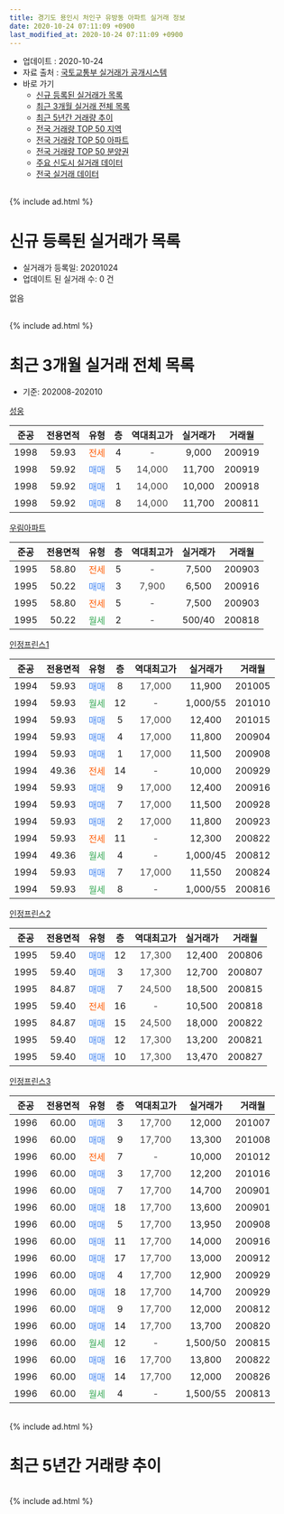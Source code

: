 ```yaml
---
title: 경기도 용인시 처인구 유방동 아파트 실거래 정보
date: 2020-10-24 07:11:09 +0900
last_modified_at: 2020-10-24 07:11:09 +0900
---
```


* 업데이트 : 2020-10-24
* 자료 출처 : [국토교통부 실거래가 공개시스템](http://rt.molit.go.kr)
* 바로 가기
    * [신규 등록된 실거래가 목록](#신규-등록된-실거래가-목록)
    * [최근 3개월 실거래 전체 목록](#최근-3개월-실거래-전체-목록)
    * [최근 5년간 거래량 추이](#최근-5년간-거래량-추이)
    * [전국 거래량 TOP 50 지역](https://inasie.github.io/apt-trade-info/최근-3개월-전국에서-가장-거래가-많이-발생한-지역)
    * [전국 거래량 TOP 50 아파트](https://inasie.github.io/apt-trade-info/최근-3개월-전국에서-가장-거래가-많이-발생한-아파트)
    * [전국 거래량 TOP 50 분양권](https://inasie.github.io/apt-trade-info/최근-3개월-전국에서-가장-거래가-많이-발생한-분양권)
    * [주요 신도시 실거래 데이터](https://inasie.github.io/apt-trade-info/주요-신도시)
    * [전국 실거래 데이터](https://inasie.github.io/apt-trade-info/전국)
<br>
{% include ad.html %}
<br>

# 신규 등록된 실거래가 목록
* 실거래가 등록일: 20201024
* 업데이트 된 실거래 수: 0 건

없음

<br>
{% include ad.html %}
<br>

# 최근 3개월 실거래 전체 목록
* 기준: 202008-202010


[성웅](https://search.naver.com/search.naver?query=%EA%B2%BD%EA%B8%B0%EB%8F%84+%EC%9A%A9%EC%9D%B8%EC%8B%9C+%EC%B2%98%EC%9D%B8%EA%B5%AC+%EC%9C%A0%EB%B0%A9%EB%8F%99+%EC%84%B1%EC%9B%85)

|준공|전용면적|유형|층|역대최고가|실거래가|거래월|
|:---:|:---:|:---:|:---:|:---:|:---:|:---:|
|1998|59.93|<span style="color:#ff5a00">전세</span>|4|<span style="color:#444444">-</span>|9,000|200919|
|1998|59.92|<span style="color:#4285f3">매매</span>|5|<span style="color:#444444">14,000</span>|11,700|200919|
|1998|59.92|<span style="color:#4285f3">매매</span>|1|<span style="color:#444444">14,000</span>|10,000|200918|
|1998|59.92|<span style="color:#4285f3">매매</span>|8|<span style="color:#444444">14,000</span>|11,700|200811|

[우림아파트](https://search.naver.com/search.naver?query=%EA%B2%BD%EA%B8%B0%EB%8F%84+%EC%9A%A9%EC%9D%B8%EC%8B%9C+%EC%B2%98%EC%9D%B8%EA%B5%AC+%EC%9C%A0%EB%B0%A9%EB%8F%99+%EC%9A%B0%EB%A6%BC%EC%95%84%ED%8C%8C%ED%8A%B8)

|준공|전용면적|유형|층|역대최고가|실거래가|거래월|
|:---:|:---:|:---:|:---:|:---:|:---:|:---:|
|1995|58.80|<span style="color:#ff5a00">전세</span>|5|<span style="color:#444444">-</span>|7,500|200903|
|1995|50.22|<span style="color:#4285f3">매매</span>|3|<span style="color:#444444">7,900</span>|6,500|200916|
|1995|58.80|<span style="color:#ff5a00">전세</span>|5|<span style="color:#444444">-</span>|7,500|200903|
|1995|50.22|<span style="color:#34a853">월세</span>|2|<span style="color:#444444">-</span>|500/40|200818|

[인정프린스1](https://search.naver.com/search.naver?query=%EA%B2%BD%EA%B8%B0%EB%8F%84+%EC%9A%A9%EC%9D%B8%EC%8B%9C+%EC%B2%98%EC%9D%B8%EA%B5%AC+%EC%9C%A0%EB%B0%A9%EB%8F%99+%EC%9D%B8%EC%A0%95%ED%94%84%EB%A6%B0%EC%8A%A41)

|준공|전용면적|유형|층|역대최고가|실거래가|거래월|
|:---:|:---:|:---:|:---:|:---:|:---:|:---:|
|1994|59.93|<span style="color:#4285f3">매매</span>|8|<span style="color:#444444">17,000</span>|11,900|201005|
|1994|59.93|<span style="color:#34a853">월세</span>|12|<span style="color:#444444">-</span>|1,000/55|201010|
|1994|59.93|<span style="color:#4285f3">매매</span>|5|<span style="color:#444444">17,000</span>|12,400|201015|
|1994|59.93|<span style="color:#4285f3">매매</span>|4|<span style="color:#444444">17,000</span>|11,800|200904|
|1994|59.93|<span style="color:#4285f3">매매</span>|1|<span style="color:#444444">17,000</span>|11,500|200908|
|1994|49.36|<span style="color:#ff5a00">전세</span>|14|<span style="color:#444444">-</span>|10,000|200929|
|1994|59.93|<span style="color:#4285f3">매매</span>|9|<span style="color:#444444">17,000</span>|12,400|200916|
|1994|59.93|<span style="color:#4285f3">매매</span>|7|<span style="color:#444444">17,000</span>|11,500|200928|
|1994|59.93|<span style="color:#4285f3">매매</span>|2|<span style="color:#444444">17,000</span>|11,800|200923|
|1994|59.93|<span style="color:#ff5a00">전세</span>|11|<span style="color:#444444">-</span>|12,300|200822|
|1994|49.36|<span style="color:#34a853">월세</span>|4|<span style="color:#444444">-</span>|1,000/45|200812|
|1994|59.93|<span style="color:#4285f3">매매</span>|7|<span style="color:#444444">17,000</span>|11,550|200824|
|1994|59.93|<span style="color:#34a853">월세</span>|8|<span style="color:#444444">-</span>|1,000/55|200816|

[인정프린스2](https://search.naver.com/search.naver?query=%EA%B2%BD%EA%B8%B0%EB%8F%84+%EC%9A%A9%EC%9D%B8%EC%8B%9C+%EC%B2%98%EC%9D%B8%EA%B5%AC+%EC%9C%A0%EB%B0%A9%EB%8F%99+%EC%9D%B8%EC%A0%95%ED%94%84%EB%A6%B0%EC%8A%A42)

|준공|전용면적|유형|층|역대최고가|실거래가|거래월|
|:---:|:---:|:---:|:---:|:---:|:---:|:---:|
|1995|59.40|<span style="color:#4285f3">매매</span>|12|<span style="color:#444444">17,300</span>|12,400|200806|
|1995|59.40|<span style="color:#4285f3">매매</span>|3|<span style="color:#444444">17,300</span>|12,700|200807|
|1995|84.87|<span style="color:#4285f3">매매</span>|7|<span style="color:#444444">24,500</span>|18,500|200815|
|1995|59.40|<span style="color:#ff5a00">전세</span>|16|<span style="color:#444444">-</span>|10,500|200818|
|1995|84.87|<span style="color:#4285f3">매매</span>|15|<span style="color:#444444">24,500</span>|18,000|200822|
|1995|59.40|<span style="color:#4285f3">매매</span>|12|<span style="color:#444444">17,300</span>|13,200|200821|
|1995|59.40|<span style="color:#4285f3">매매</span>|10|<span style="color:#444444">17,300</span>|13,470|200827|

[인정프린스3](https://search.naver.com/search.naver?query=%EA%B2%BD%EA%B8%B0%EB%8F%84+%EC%9A%A9%EC%9D%B8%EC%8B%9C+%EC%B2%98%EC%9D%B8%EA%B5%AC+%EC%9C%A0%EB%B0%A9%EB%8F%99+%EC%9D%B8%EC%A0%95%ED%94%84%EB%A6%B0%EC%8A%A43)

|준공|전용면적|유형|층|역대최고가|실거래가|거래월|
|:---:|:---:|:---:|:---:|:---:|:---:|:---:|
|1996|60.00|<span style="color:#4285f3">매매</span>|3|<span style="color:#444444">17,700</span>|12,000|201007|
|1996|60.00|<span style="color:#4285f3">매매</span>|9|<span style="color:#444444">17,700</span>|13,300|201008|
|1996|60.00|<span style="color:#ff5a00">전세</span>|7|<span style="color:#444444">-</span>|10,000|201012|
|1996|60.00|<span style="color:#4285f3">매매</span>|3|<span style="color:#444444">17,700</span>|12,200|201016|
|1996|60.00|<span style="color:#4285f3">매매</span>|7|<span style="color:#444444">17,700</span>|14,700|200901|
|1996|60.00|<span style="color:#4285f3">매매</span>|18|<span style="color:#444444">17,700</span>|13,600|200901|
|1996|60.00|<span style="color:#4285f3">매매</span>|5|<span style="color:#444444">17,700</span>|13,950|200908|
|1996|60.00|<span style="color:#4285f3">매매</span>|11|<span style="color:#444444">17,700</span>|14,000|200916|
|1996|60.00|<span style="color:#4285f3">매매</span>|17|<span style="color:#444444">17,700</span>|13,000|200912|
|1996|60.00|<span style="color:#4285f3">매매</span>|4|<span style="color:#444444">17,700</span>|12,900|200929|
|1996|60.00|<span style="color:#4285f3">매매</span>|18|<span style="color:#444444">17,700</span>|14,700|200929|
|1996|60.00|<span style="color:#4285f3">매매</span>|9|<span style="color:#444444">17,700</span>|12,000|200812|
|1996|60.00|<span style="color:#4285f3">매매</span>|14|<span style="color:#444444">17,700</span>|13,700|200820|
|1996|60.00|<span style="color:#34a853">월세</span>|12|<span style="color:#444444">-</span>|1,500/50|200815|
|1996|60.00|<span style="color:#4285f3">매매</span>|16|<span style="color:#444444">17,700</span>|13,800|200822|
|1996|60.00|<span style="color:#4285f3">매매</span>|14|<span style="color:#444444">17,700</span>|12,000|200826|
|1996|60.00|<span style="color:#34a853">월세</span>|4|<span style="color:#444444">-</span>|1,500/55|200813|


<br>
{% include ad.html %}
<br>

# 최근 5년간 거래량 추이


<div style="width:100%;">
    <canvas id="deal_progress" height="200"></canvas>
</div>

<script>
new Chart(document.getElementById("deal_progress"), {
    type: 'line',
    data: {
        labels: ['201510','201511','201512','201601','201602','201603','201604','201605','201606','201607','201608','201609','201610','201611','201612','201701','201702','201703','201704','201705','201706','201707','201708','201709','201710','201711','201712','201801','201802','201803','201804','201805','201806','201807','201808','201809','201810','201811','201812','201901','201902','201903','201904','201905','201906','201907','201908','201909','201910','201911','201912','202001','202002','202003','202004','202005','202006','202007','202008','202009','202010'],
        datasets: [{
            label: '매매',
            pointRadius: 1,
            data: [14, 14, 10, 3, 5, 14, 10, 12, 11, 10, 5, 13, 9, 10, 7, 2, 7, 14, 10, 8, 10, 2, 9, 7, 3, 6, 3, 7, 1, 9, 1, 7, 4, 3, 5, 8, 10, 3, 6, 1, 4, 4, 5, 4, 4, 3, 6, 7, 6, 5, 5, 3, 7, 8, 8, 12, 11, 10, 12, 15, 5],
            borderColor: "rgba(255, 201, 14, 1)",
            backgroundColor: "rgba(255, 201, 14, 0.5)",
            fill: false,
            lineTension: 0
        },{
            label: '전월세',
            pointRadius: 1,
            data: [9, 6, 4, 5, 10, 8, 8, 12, 7, 8, 4, 7, 12, 8, 9, 3, 8, 9, 7, 1, 3, 6, 4, 8, 3, 6, 6, 9, 5, 2, 7, 4, 11, 5, 5, 4, 6, 8, 3, 7, 12, 6, 13, 11, 5, 6, 10, 8, 6, 3, 3, 5, 5, 5, 3, 4, 5, 12, 7, 4, 2],
            borderColor: "rgba(0, 141, 185, 1)",
            backgroundColor: "rgba(0, 141, 185, 0.5)",
            fill: false,
            lineTension: 0
        }
        ]
    },
    options: {
        responsive: true,
        title: {
            display: false
        },
        tooltips: {
            mode: 'index',
            intersect: false
        },
        hover: {
            mode: 'nearest',
            intersect: true
        },
        scales: {
            xAxes: [{
                display: true,
                scaleLabel: {
                    display: true,
                    labelString: '년/월'
                }
            }],
            yAxes: [{
                display: true,
                ticks: {
                    suggestedMin: 0,
                },
                scaleLabel: {
                    display: true,
                    labelString: '실거래 수'
                }
            }]
        }
    }
});

</script>


<br>
{% include ad.html %}
<br>

